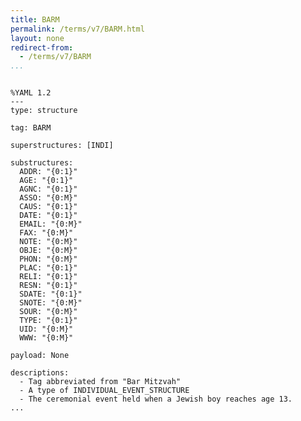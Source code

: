 ```yaml
---
title: BARM
permalink: /terms/v7/BARM.html
layout: none
redirect-from:
  - /terms/v7/BARM
...
```


```

%YAML 1.2
---
type: structure

tag: BARM

superstructures: [INDI]

substructures:
  ADDR: "{0:1}"
  AGE: "{0:1}"
  AGNC: "{0:1}"
  ASSO: "{0:M}"
  CAUS: "{0:1}"
  DATE: "{0:1}"
  EMAIL: "{0:M}"
  FAX: "{0:M}"
  NOTE: "{0:M}"
  OBJE: "{0:M}"
  PHON: "{0:M}"
  PLAC: "{0:1}"
  RELI: "{0:1}"
  RESN: "{0:1}"
  SDATE: "{0:1}"
  SNOTE: "{0:M}"
  SOUR: "{0:M}"
  TYPE: "{0:1}"
  UID: "{0:M}"
  WWW: "{0:M}"

payload: None

descriptions:
  - Tag abbreviated from "Bar Mitzvah"
  - A type of INDIVIDUAL_EVENT_STRUCTURE
  - The ceremonial event held when a Jewish boy reaches age 13.
...

```